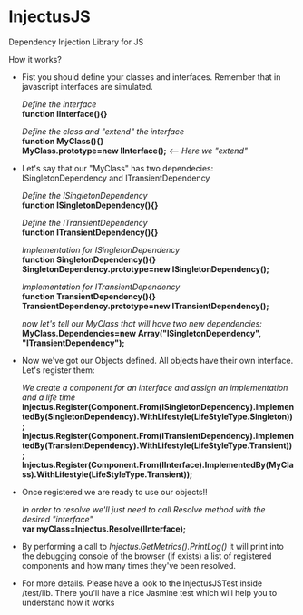 InjectusJS
==========

Dependency Injection Library for JS

How it works?

- Fist you should define your classes and interfaces. Remember that in javascript interfaces are simulated.

  *Define the interface*  
  **function IInterface(){}**  
  
  *Define the class and "extend" the interface*  
  **function MyClass(){}**  
  **MyClass.prototype=new IInterface();** *<-- Here we "extend"*
  
  
- Let's say  that our "MyClass" has two dependecies: ISingletonDependency and ITransientDependency
  
  *Define the ISingletonDependency*  
  **function ISingletonDependency(){}**  
    
  *Define the ITransientDependency*  
  **function ITransientDependency(){}**  
    
  *Implementation for ISingletonDependency*  
  **function SingletonDependency(){}**  
  **SingletonDependency.prototype=new ISingletonDependency();**  
    
  *Implementation for ITransientDependency*  
  **function TransientDependency(){}**  
  **TransientDependency.prototype=new ITransientDependency();**  
    
  *now let's  tell our MyClass that will have two new dependencies:*  
  **MyClass.Dependencies=new Array("ISingletonDependency", "ITransientDependency");**
  
    
- Now we've got our Objects defined. All objects have their own interface. Let's register them:

  *We create a component for an interface and assign an implementation and a life time*  
  **Injectus.Register(Component.From(ISingletonDependency).ImplementedBy(SingletonDependency).WithLifestyle(LifeStyleType.Singleton));**  
  **Injectus.Register(Component.From(ITransientDependency).ImplementedBy(TransientDependency).WithLifestyle(LifeStyleType.Transient));**  
  **Injectus.Register(Component.From(IInterface).ImplementedBy(MyClass).WithLifestyle(LifeStyleType.Transient));**
  

- Once registered we are ready to use our objects!!
  
  *In order to resolve we'll just need to call Resolve method with the desired "interface"*  
  **var myClass=Injectus.Resolve(IInterface);**  
  
- By performing a call to *Injectus.GetMetrics().PrintLog()* it will print into the debugging console of the browser (if exists) a list of registered components and how many times they've been resolved.
  
- For more details. Please have a look to the InjectusJSTest inside /test/lib. There you'll have a nice Jasmine test which will help you to understand how it works

